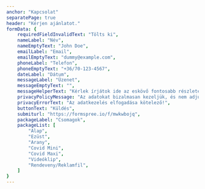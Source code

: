 ```yaml
---
anchor: "Kapcsolat"
separatePage: true
header: "Kérjen ajánlatot."
formData: {
    requiredFieldInvalidText: "Tölts ki",
    nameLabel: "Név",
    nameEmptyText: "John Doe",
    emailLabel: "Email",
    emailEmptyText: "dummy@example.com",
    phoneLabel: "Telefon",
    phoneEmptyText: "+36/70-123-4567",
    dateLabel: "Dátum",
    messageLabel: "Üzenet",
    messageEmptyText: "",
    messageHelperText: "Kérlek írjátok ide az eskövő fontosabb részleteit, helyszínét, esetleg ha van valami különleges kérésetek.",
    privacyPolicyMessage: "Az adatokat bizalmasan kezeljük, és nem adjuk ki harmadik feélnek semmilyen formában.",
    privacyErrorText: "Az adatkezelés elfogadása kötelező!",
    buttonText: "Küldés",
    submiturl: "https://formspree.io/f/mwkwbojq",
    packageLabel: "Csomagok",
    packageList: [
        "Alap",
        "Ezüst",
        "Arany",
        "Covid Mini", 
        "Covid Maxi",
        "Videóklip",
        "Rendeveny/Reklamfil",
    ]
}
---
```

